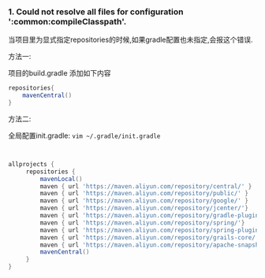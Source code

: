 ### 1. Could not resolve all files for configuration ':common:compileClasspath'.

当项目里为显式指定repositories的时候,如果gradle配置也未指定,会报这个错误.

方法一:

项目的build.gradle 添加如下内容

```groovy
repositories{
    mavenCentral()
}
```



方法二:  

全局配置init.gradle: `vim ~/.gradle/init.gradle` 

```groovy


allprojects {                                                                                                                                                                                                                    
     repositories {
         mavenLocal()
         maven { url 'https://maven.aliyun.com/repository/central/' }
         maven { url 'https://maven.aliyun.com/repository/public/' }
         maven { url 'https://maven.aliyun.com/repository/google/' }
         maven { url 'https://maven.aliyun.com/repository/jcenter/'}
         maven { url 'https://maven.aliyun.com/repository/gradle-plugin/'}
         maven { url 'https://maven.aliyun.com/repository/spring/'}
         maven { url 'https://maven.aliyun.com/repository/spring-plugin/'}
         maven { url 'https://maven.aliyun.com/repository/grails-core/'}
         maven { url 'https://maven.aliyun.com/repository/apache-snapshots/'}
         mavenCentral()
     }
}
```

